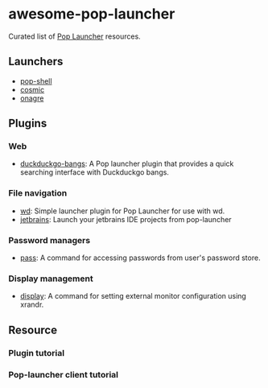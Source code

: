 # awesome-pop-launcher

Curated list of [Pop Launcher](https://github.com/pop-os/launcher) resources.


## Launchers

- [pop-shell](https://github.com/pop-os/shell/)
- [cosmic](https://github.com/pop-os/cosmic-launcher)
- [onagre](https://github.com/oknozor/onagre)

## Plugins

### Web

- [duckduckgo-bangs](https://github.com/foo-dogsquared/pop-launcher-plugin-duckduckgo-bangs): A Pop launcher plugin that provides a quick searching interface with Duckduckgo bangs.

### File navigation

- [wd](https://github.com/erauer/wd-launcher): Simple launcher plugin for Pop Launcher for use with wd.
- [jetbrains](https://github.com/oknozor/pop-launcher-jetbrains-plugin): Launch your jetbrains IDE projects from pop-launcher

### Password managers

- [pass](https://github.com/pbui/pop-launcher-scripts): A command for accessing passwords from user's password store.

### Display management

- [display](https://github.com/pbui/pop-launcher-scripts): A command for setting external monitor configuration using xrandr.

## Resource

### Plugin tutorial

### Pop-launcher client tutorial
